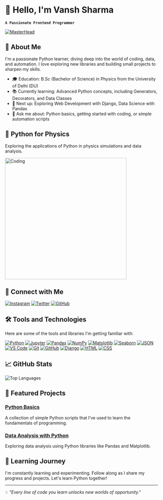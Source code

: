 # 🐍 Hello, I'm Vansh Sharma
**`A Passionate Frontend Programmer`**

[![MasterHead](https://user-images.githubusercontent.com/74750414/167504857-4129cbc1-2d10-4478-be39-3c1a3bee2dbc.gif)](https://rishavchanda.io)

## 🌱 About Me

I'm a passionate Python learner, diving deep into the world of coding, data, and automation. I love exploring new libraries and building small projects to sharpen my skills.

- 🎓 Education: B.Sc (Bachelor of Science) in Physics from the University of Delhi (DU)
- 📚 Currently learning: Advanced Python concepts, including Generators, Decorators, and Data Classes
- 🎯 Next up: Exploring Web Development with Django, Data Science with Pandas
- 💬 Ask me about: Python basics, getting started with coding, or simple automation scripts

## 🧪 Python for Physics

Exploring the applications of Python in physics simulations and data analysis.

<img align="center" alt="Coding" width="400" src="https://media.tenor.com/mH_Sq3JI3jkAAAAi/helloworld-programming.gif">

## 🔗 Connect with Me

[![Instagram](https://img.shields.io/badge/Instagram-E4405F?style=for-the-badge&logo=instagram&logoColor=white)](https://www.instagram.com/vansh.xplore)
[![Twitter](https://img.shields.io/badge/Twitter-1DA1F2?style=for-the-badge&logo=twitter&logoColor=white)](https://twitter.com/vansh45sharma)
[![GitHub](https://img.shields.io/badge/GitHub-181717?style=for-the-badge&logo=github&logoColor=white)](https://github.com/vansh-xplore)

## 🛠️ Tools and Technologies

Here are some of the tools and libraries I'm getting familiar with:

[![Python](https://img.shields.io/badge/Python-3776AB?style=for-the-badge&logo=python&logoColor=white)](https://www.python.org/)
[![Jupyter](https://img.shields.io/badge/Jupyter-F37626?style=for-the-badge&logo=jupyter&logoColor=white)](https://jupyter.org/)
[![Pandas](https://img.shields.io/badge/Pandas-150458?style=for-the-badge&logo=pandas&logoColor=white)](https://pandas.pydata.org/)
[![NumPy](https://img.shields.io/badge/NumPy-013243?style=for-the-badge&logo=numpy&logoColor=white)](https://numpy.org/)
[![Matplotlib](https://img.shields.io/badge/Matplotlib-3E4E50?style=for-the-badge&logo=matplotlib&logoColor=white)](https://matplotlib.org/)
[![Seaborn](https://img.shields.io/badge/Seaborn-3776AB?style=for-the-badge&logo=seaborn&logoColor=white)](https://seaborn.pydata.org/)
[![JSON](https://img.shields.io/badge/JSON-000000?style=for-the-badge&logo=json&logoColor=white)](https://www.json.org/)
[![VS Code](https://img.shields.io/badge/VS_Code-007ACC?style=for-the-badge&logo=visualstudiocode&logoColor=white)](https://code.visualstudio.com/)
[![Git](https://img.shields.io/badge/Git-F05032?style=for-the-badge&logo=git&logoColor=white)](https://git-scm.com/)
[![GitHub](https://img.shields.io/badge/GitHub-181717?style=for-the-badge&logo=github&logoColor=white)](https://github.com/)
[![Django](https://img.shields.io/badge/Django-092E20?style=for-the-badge&logo=django&logoColor=white)](https://www.djangoproject.com/)
[![HTML](https://img.shields.io/badge/HTML-E34F26?style=for-the-badge&logo=html5&logoColor=white)](https://developer.mozilla.org/en-US/docs/Web/HTML)
[![CSS](https://img.shields.io/badge/CSS-1572B6?style=for-the-badge&logo=css3&logoColor=white)](https://developer.mozilla.org/en-US/docs/Web/CSS)

## 📈 GitHub Stats

![Top Languages](https://github-readme-stats.vercel.app/api/top-langs/?username=vansh-xplore&layout=compact&theme=vue)

## 🌟 Featured Projects

### [Python Basics](https://github.com/vansh-xplore/python-basics)
A collection of simple Python scripts that I’ve used to learn the fundamentals of programming.

### [Data Analysis with Python](https://github.com/vansh-xplore/data-analysis-python)
Exploring data analysis using Python libraries like Pandas and Matplotlib.

## 🧠 Learning Journey

I'm constantly learning and experimenting. Follow along as I share my progress and projects. Let's learn Python together!

---

💡 *"Every line of code you learn unlocks new worlds of opportunity."*

